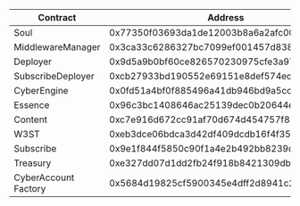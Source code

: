 | Contract             | Address                                    |
| -------------------- | ------------------------------------------ |
| Soul                 | 0x77350f03693da1de12003b8a6a2afc004788542a |
| MiddlewareManager    | 0x3ca33c6286327bc7099ef001457d838907ca56aa |
| Deployer             | 0x9d5a9b0bf60ce826570230975cfe3a972210a2fa |
| SubscribeDeployer    | 0xcb27933bd190552e69151e8def574ed6533c1fe4 |
| CyberEngine          | 0x0fd51a4bf0f885496a41db946bd9a5cccd69b771 |
| Essence              | 0x96c3bc1408646ac25139dec0b20644e13ceaf648 |
| Content              | 0xc7e916d672cc91af70d674d454757f88ae9893ac |
| W3ST                 | 0xeb3dce06bdca3d42df409dcdb16f4f35d2775b70 |
| Subscribe            | 0x9e1f844f5850c90f1a4e2b492bb8239dd132a55a |
| Treasury             | 0xe327dd07d1dd2fb24f918b8421309dbebf2e5132 |
| CyberAccount Factory | 0x5684d19825cf5900345e4dff2d8941c2092d2d99 |
